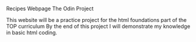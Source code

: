 Recipes Webpage The Odin Project

This website will be a practice project for the html foundations part of the TOP curriculum
By the end of this project I will demonstrate my knowledge in basic html coding.
